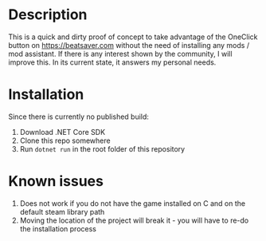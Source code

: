 # Description

This is a quick and dirty proof of concept to take advantage of the OneClick button on https://beatsaver.com without the need of installing any mods / mod assistant. If there is any interest shown by the community, I will improve this. In its current state, it answers my personal needs.

# Installation

Since there is currently no published build:

1. Download .NET Core SDK
1. Clone this repo somewhere
1. Run `dotnet run` in the root folder of this repository

# Known issues

1. Does not work if you do not have the game installed on C and on the default steam library path
1. Moving the location of the project will break it - you will have to re-do the installation process
